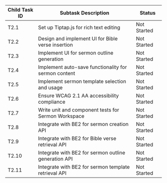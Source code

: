 | Child Task ID | Subtask Description                                       | Status      |
|---------------|-----------------------------------------------------------|-------------|
| T2.1          | Set up Tiptap.js for rich text editing                    | Not Started |
| T2.2          | Design and implement UI for Bible verse insertion         | Not Started |
| T2.3          | Implement UI for sermon outline generation                | Not Started |
| T2.4          | Implement auto-save functionality for sermon content      | Not Started |
| T2.5          | Implement sermon template selection and usage             | Not Started |
| T2.6          | Ensure WCAG 2.1 AA accessibility compliance             | Not Started |
| T2.7          | Write unit and component tests for Sermon Workspace       | Not Started |
| T2.8          | Integrate with BE2 for sermon creation API                | Not Started |
| T2.9          | Integrate with BE2 for Bible verse retrieval API          | Not Started |
| T2.10         | Integrate with BE2 for sermon outline generation API      | Not Started |
| T2.11         | Integrate with BE2 for sermon template retrieval API      | Not Started |
